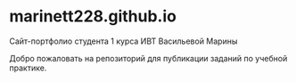 # marinett228.github.io
Сайт-портфолио студента 1 курса ИВТ Васильевой Марины

Добро пожаловать на репозиторий для публикации заданий по учебной практике.
